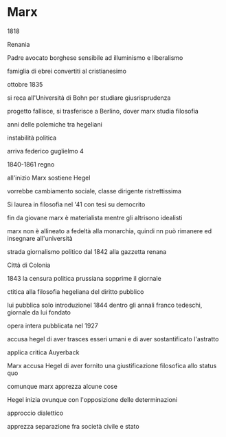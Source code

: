 # Marx

1818

Renania

Padre avocato borghese
sensibile ad illuminismo e liberalismo


famiglia di ebrei convertiti al cristianesimo


ottobre 1835

si reca all'Università di Bohn per studiare giusrisprudenza 

progetto fallisce, si trasferisce a Berlino, dover marx studia filosofia

anni delle polemiche tra hegeliani


instabilità politica

arriva federico guglielmo 4

1840-1861
regno


all'inizio Marx sostiene Hegel


vorrebbe cambiamento sociale, classe dirigente ristrettissima


Si laurea in filosofia nel '41 con tesi su democrito


fin da giovane
marx è materialista mentre gli altrisono idealisti



marx non è allineato a fedeltà alla monarchia, quindi nn può rimanere ed insegnare all'università


strada giornalismo politico dal 1842 alla gazzetta renana

Città di Colonia


1843 la censura politica prussiana sopprime il giornale


ctitica alla filosofia hegeliana del diritto pubblico


lui pubblica solo introduzionel 1844 dentro gli annali franco tedeschi, giornale da lui fondato

opera intera pubblicata nel  1927

accusa hegel di aver trasces esseri umani e di aver sostantificato l'astratto

applica critica Auyerback


Marx accusa Hegel di aver fornito una giustificazione filosofica allo status quo


comunque marx apprezza alcune cose


Hegel inizia ovunque con l'opposizione delle determinazioni

approccio dialettico

apprezza separazione fra società civile e stato
<!--stackedit_data:
eyJoaXN0b3J5IjpbLTgyNDE4MTcxM119
-->
